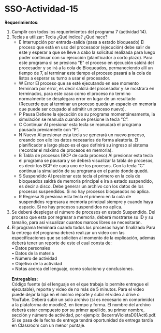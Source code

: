 # SSO-Actividad-15
**Requerimientos:**<br>
1. Cumplir con todos los requerimientos del programa 7 (actividad 14).
2. Teclas a utilizar:
Tecla ¿Qué indica? ¿Qué hace?
    -	E Interrupción por entrada-salida (pasa a estado bloqueado) El proceso que está en uso del procesador (ejecución) debe salir de este y esperar a que se lleve a cabo la solicitud realizada para luego poder continuar con su ejecución (planificador a corto plazo). Para este programa si se presiona “E” el proceso en ejecución saldrá del procesador y se irá a la cola de Bloqueados, permaneciendo allí un tiempo de 7, al terminar este tiempo el proceso pasará a la cola de listos a esperar su turno a usar el procesador.
    -	W Error El proceso que se esté ejecutando en ese momento terminara por error, es decir saldrá del procesador y se mostrara en terminados, para este caso como el proceso no termino normalmente se desplegara error en lugar de un resultado (Recuerde que al terminar un proceso queda un espacio en memoria que puede ser ocupado al admitir un proceso nuevo).
    -	P Pausa Detiene la ejecución de su programa momentáneamente, la simulación se reanuda cuando se presione la tecla “C”.
    -	C Continuar Al presionar esta tecla se reanudará el programa pausado previamente con “P”.
    - N Nuevo Al presionar esta tecla se generará un nuevo proceso, creando con ello los datos necesarios de forma aleatoria. El planificador a largo plazo es el que definirá su ingreso al sistema (recordar el máximo de procesos en memoria).
    - B Tabla de procesos (BCP de cada proceso) Al presionar esta tecla el programa se pausara y se deberá visualizar la tabla de procesos, es decir los BCP de cada uno de los procesos. Con la tecla “C” continua la simulación de su programa en el punto donde quedó.
    - S Suspendido Al presionar esta tecla el primero en la cola de bloqueados saldrá de memoria principal e ira a estado suspendido, es decir a disco. Debe generar un archivo con los datos de los procesos suspendidos. Si no hay procesos bloqueados no aplica.
    - R Regresa Si presiona esta tecla el primero en la cola de suspendidos regresara a memoria principal siempre y cuando haya espacio. Si no hay procesos suspendidos no aplica.
3. Se deberá desplegar el número de procesos en estado Suspendido. Del proceso que esta por regresar a memoria, deberá mostrarse su ID y su tamaño, para así visualizar cuantos marcos libres se necesitarán.
4. El programa terminará cuando todos los procesos hayan finalizado
Para la entrega del programa deberá realizar un video con las especificaciones que se soliciten al momento de la explicación, además deberá tener un reporte de este el cual consta de:<br>
• Datos personales<br>
• Datos de la materia<br>
• Número de actividad<br>
• Objetivo de la actividad<br>
• Notas acerca del lenguaje, como soluciono y conclusiones. <br><br>
**Entregables:**<br>
Código fuente (si el lenguaje en el que trabaja lo permite entregue el ejecutable), reporte y video de no más de 5 minutos. Para el video puede dejar la liga en el mismo reporte y subir el video a drive o YouTube. Deberá subir un solo archivo (si es necesario en comprimido) a la plataforma de moodle2, en tiempo y forma. El nombre del archivo deberá estar compuesto por su primer apellido, su primer nombre, sección y número de actividad, por ejemplo: BecerraVioletaD01Act6.pdf. Si se pasa de la fecha de entrega tendrá oportunidad de entrega tardía en Classroom con un menor puntaje.
